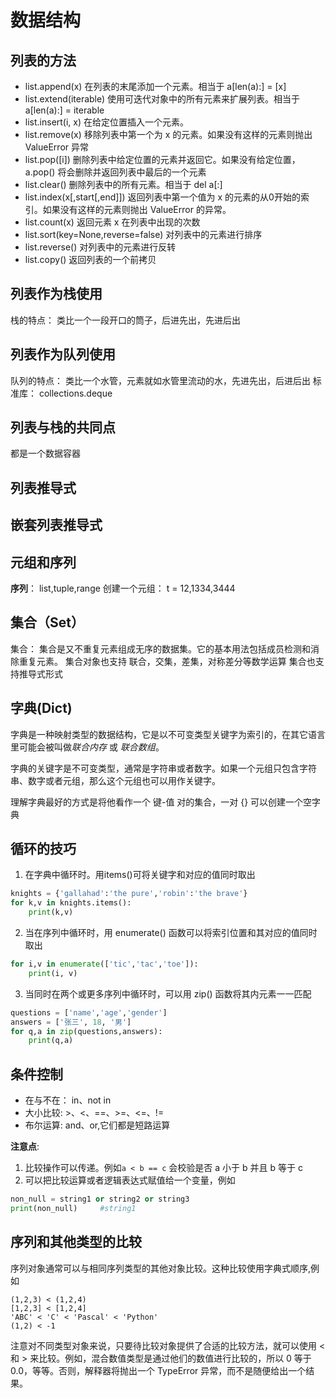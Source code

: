 # 数据结构

## 列表的方法
- list.append(x) 在列表的末尾添加一个元素。相当于 a[len(a):] = [x]
- list.extend(iterable) 使用可迭代对象中的所有元素来扩展列表。相当于 a[len(a):] = iterable
- list.insert(i, x) 在给定位置插入一个元素。
- list.remove(x) 移除列表中第一个为 x 的元素。如果没有这样的元素则抛出 ValueError 异常
- list.pop([i]) 删除列表中给定位置的元素并返回它。如果没有给定位置，a.pop() 将会删除并返回列表中最后的一个元素
- list.clear() 删除列表中的所有元素。相当于 del a[:]
- list.index(x[,start[,end]]) 返回列表中第一个值为 x 的元素的从0开始的索引。如果没有这样的元素则抛出 ValueError 的异常。
- list.count(x) 返回元素 x 在列表中出现的次数
- list.sort(key=None,reverse=false) 对列表中的元素进行排序
- list.reverse() 对列表中的元素进行反转
- list.copy() 返回列表的一个前拷贝


## 列表作为栈使用

栈的特点： 类比一个一段开口的筒子，后进先出，先进后出

## 列表作为队列使用

队列的特点： 类比一个水管，元素就如水管里流动的水，先进先出，后进后出
标准库： collections.deque

## 列表与栈的共同点

都是一个数据容器

## 列表推导式

## 嵌套列表推导式

## 元组和序列

**序列**： list,tuple,range
创建一个元组： t = 12,1334,3444

## 集合（Set）

集合： 集合是又不重复元素组成无序的数据集。它的基本用法包括成员检测和消除重复元素。
集合对象也支持 联合，交集，差集，对称差分等数学运算
集合也支持推导式形式

## 字典(Dict)

字典是一种映射类型的数据结构，它是以不可变类型关键字为索引的，在其它语言里可能会被叫做*联合内存* 或 *联合数组*。

字典的关键字是不可变类型，通常是字符串或者数字。如果一个元组只包含字符串、数字或者元组，那么这个元组也可以用作关键字。

理解字典最好的方式是将他看作一个 键-值 对的集合，一对 {} 可以创建一个空字典

## 循环的技巧

1. 在字典中循环时。用items()可将关键字和对应的值同时取出
~~~python
knights = {'gallahad':'the pure','robin':'the brave'}
for k,v in knights.items():
    print(k,v)
~~~

2. 当在序列中循环时，用 enumerate() 函数可以将索引位置和其对应的值同时取出

~~~python
for i,v in enumerate(['tic','tac','toe']):
    print(i, v)
~~~

3. 当同时在两个或更多序列中循环时，可以用 zip() 函数将其内元素一一匹配

~~~python
questions = ['name','age','gender']
answers = ['张三', 18, '男']
for q,a in zip(questions,answers):
    print(q,a)
~~~

## 条件控制

- 在与不在： in、not in
- 大小比较: &gt;、&lt;、==、&gt;=、&lt;=、!=
- 布尔运算: and、or,它们都是短路运算

**注意点**:
1. 比较操作可以传递。例如`a < b == c` 会校验是否 a 小于 b 并且 b 等于 c
2. 可以把比较运算或者逻辑表达式赋值给一个变量，例如
~~~python
non_null = string1 or string2 or string3
print(non_null)     #string1
~~~

## 序列和其他类型的比较

序列对象通常可以与相同序列类型的其他对象比较。这种比较使用字典式顺序,例如
~~~
(1,2,3) < (1,2,4)
[1,2,3] < [1,2,4]
'ABC' < 'C' < 'Pascal' < 'Python'
(1,2) < -1
~~~

注意对不同类型对象来说，只要待比较对象提供了合适的比较方法，就可以使用 < 和 > 来比较。例如，混合数值类型是通过他们的数值进行比较的，所以 0 等于 0.0，等等。否则，解释器将抛出一个 TypeError 异常，而不是随便给出一个结果。




